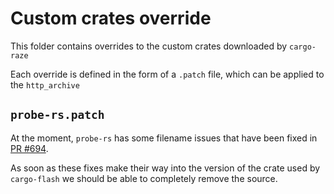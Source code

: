 # Custom crates override

This folder contains overrides to the custom crates downloaded by `cargo-raze`

Each override is defined in the form of a `.patch` file, which can be applied
to the `http_archive`

## `probe-rs.patch`
At the moment, `probe-rs` has some filename issues that have been fixed in
[PR #694](https://github.com/probe-rs/probe-rs/pull/694).

As soon as these fixes make their way into the version of the crate used by
`cargo-flash` we should be able to completely remove the source.